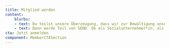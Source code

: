 ```yaml
---
title: Mitglied werden
content: 
    blurbs:
    - text: Du teilst unsere Überzeugung, dass wir zur Bewältigung unserer gesellschaftlichen Herausfor-derungen zeitgemäße Lösungen brauchen? Setzt Dich für einen positiven gesellschaftlichen Wandel ein? Möchtest, dass soziale Innovationen mit dem gleichen Nachdruck wie technologische Innovationen gefördert werden? 
    - text: Dann werde Teil von SEND. Ob als Sozialunternehmer*in, als Social Startup oder als Fördermitglied als Mitglied hast Du direkten Einfluss auf die Arbeit von SEND, wirst Teil eines weitreichenden Netzwerks und erhältst Zugang zu verschiedenen Bildungs- und Austauschmöglichkeiten. Lass uns gemeinsam. wirken.
cta: Jetzt anmelden
component: MemberCTASection
---
```

